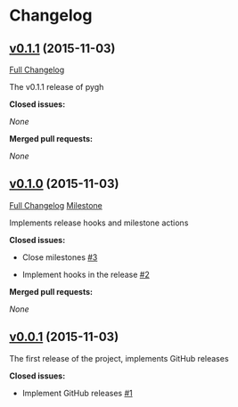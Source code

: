 # Changelog

## [v0.1.1](https://github.com/vcatechnology/pygh/tree/v0.1.1) (2015-11-03)
[Full Changelog](https://github.com/vcatechnology/pygh/compare/v0.1.0...v0.1.1)

The v0.1.1 release of pygh

**Closed issues:**

_None_

**Merged pull requests:**

_None_

## [v0.1.0](https://github.com/vcatechnology/pygh/tree/v0.1.0) (2015-11-03)
[Full Changelog](https://github.com/vcatechnology/pygh/compare/v0.0.1...v0.1.0) [Milestone](https://github.com/vcatechnology/pygh/issues?q=milestone%3Av0.1.0+is%3Aall)

Implements release hooks and milestone actions

**Closed issues:**

  - Close milestones [\#3](https://github.com/vcatechnology/pygh/issues/3)

  - Implement hooks in the release [\#2](https://github.com/vcatechnology/pygh/issues/2)

**Merged pull requests:**

_None_

## [v0.0.1](https://github.com/vcatechnology/pygh/tree/v0.0.1) (2015-11-03)

The first release of the project, implements GitHub releases

**Closed issues:**

  - Implement GitHub releases [\#1](https://github.com/vcatechnology/pygh/issues/1)
